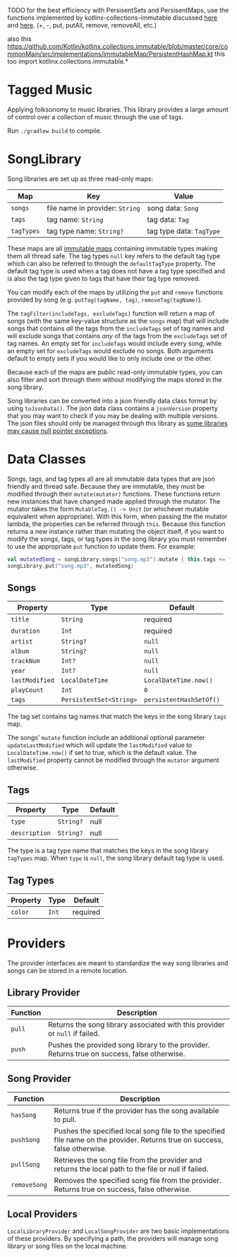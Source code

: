 TODO for the best efficiency with PersisentSets and PersisentMaps, use the functions implemented by
kotlinx-collections-immutable discussed
[here](https://github.com/Kotlin/kotlinx.collections.immutable/blob/master/README.md]) and
[here](https://github.com/Kotlin/kotlinx.collections.immutable/blob/master/proposal.md).
(+, -, put, putAll, remove, removeAll, etc.)

also this https://github.com/Kotlin/kotlinx.collections.immutable/blob/master/core/commonMain/src/implementations/immutableMap/PersistentHashMap.kt
this too import kotlinx.collections.immutable.*

# Tagged Music

Applying folksonomy to music libraries. This library provides a large amount of control over a
collection of music through the use of tags.

Run `./gradlew build` to compile.

# SongLibrary

Song libraries are set up as three read-only maps:

| Map        | Key                             | Value                    |
| ---------- | ------------------------------- | ------------------------ |
| `songs`    | file name in provider: `String` | song data: `Song`        |
| `tags`     | tag name: `String`              | tag data: `Tag`          |
| `tagTypes` | tag type name: `String?`        | tag type data: `TagType` |

These maps are all [immutable maps](https://github.com/Kotlin/kotlinx.collections.immutable)
containing immutable types making them all thread safe. The tag types `null` key refers to the
default tag type which can also be referred to through the `defaultTagType` property. The default
tag type is used when a tag does not have a tag type specified and is also the tag type given to
tags that have their tag type removed.

You can modify each of the maps by utilizing the `put` and `remove` functions provided by song (e.g.
`putTag(tagName, tag)`, `removeTag(tagName)`).

The `tagFilter(includeTags, excludeTags)` function will return a map of songs (with the same
key-value structure as the `songs` map) that will include songs that contains *all* the tags from
the `includeTags` set of tag names and will exclude songs that contains *any* of the tags from the
`excludeTags` set of tag names. An empty set for `includeTags` would include every song, while an
empty set for `excludeTags` would exclude no songs. Both arguments default to empty sets if you
would like to only include one or the other.

Because each of the maps are public read-only immutable types, you can also filter and sort through
them without modifying the maps stored in the song library.

Song libraries can be converted into a json friendly data class format by using `toJsonData()`. The
json data class contains a `jsonVersion` property that you may want to check if you may be dealing
with multiple versions. The json files should only be managed through this library as [some
libraries may cause null pointer
exceptions](https://bytes.babbel.com/en/articles/2018-05-25-kotlin-gson-nullability.html).

# Data Classes

Songs, tags, and tag types all are all immutable data types that are json friendly and thread safe.
Because they are immutable, they must be modified through their `mutate(mutator)` functions. These
functions return new instances that have changed made applied through the mutator. The mutator takes
the form `MutableTag.() -> Unit` (or whichever mutable equivalent when appropriate). With this form,
when passing the the mutator lambda, the properties can be referred through `this`. Because this
function returns a new instance rather than mutating the object itself, if you want to modify the
songs, tags, or tag types in the song library you must remember to use the appropriate `put`
function to update them. For example:

``` Kotlin
val mutatedSong = songLibrary.songs["song.mp3"].mutate { this.tags += "A" }
songLibrary.put("song.mp3", mutatedSong)
```

## Songs

| Property       | Type                    | Default                 |
| -------------- | ----------------------- | ----------------------- |
| `title`        | `String`                | required                |
| `duration`     | `Int`                   | required                |
| `artist`       | `String?`               | `null`                  |
| `album`        | `String?`               | `null`                  |
| `trackNum`     | `Int?`                  | `null`                  |
| `year`         | `Int?`                  | `null`                  |
| `lastModified` | `LocalDateTime`         | `LocalDateTime.now()`   |
| `playCount`    | `Int`                   | `0`                     |
| `tags`         | `PersistentSet<String>` | `persistentHashSetOf()` |

The tag set contains tag names that match the keys in the song library `tags` map.

The songs' `mutate` function include an additional optional parameter `updateLastModified` which
will update the `lastModified` value to `LocalDateTime.now()` if set to true, which is the default
value. The `lastModified` property cannot be modified through the `mutator` argument otherwise.

## Tags

| Property      | Type      | Default |
| ------------- | --------- | ------- |
| `type`        | `String?` | null    |
| `description` | `String?` | null    |

The type is a tag type name that matches the keys in the song library `tagTypes` map. When `type` is
`null`, the song library default tag type is used. 

## Tag Types

| Property | Type  | Default  |
| -------- | ----- | -------- |
| `color`  | `Int` | required |

# Providers

The provider interfaces are meant to standardize the way song libraries and songs can be stored in a
remote location.

## Library Provider

| Function | Description                                                                                 |
| -------- | ------------------------------------------------------------------------------------------- |
| `pull`   | Returns the song library associated with this provider or `null` if failed.                 |
| `push`   | Pushes the provided song library to the provider. Returns true on success, false otherwise. |

## Song Provider

| Function     | Description                                                                                                                |
| ------------ | -------------------------------------------------------------------------------------------------------------------------- |
| `hasSong`    | Returns true if the provider has the song available to pull.                                                               |
| `pushSong`   | Pushes the specified local song file to the specified file name on the provider. Returns true on success, false otherwise. |
| `pullSong`   | Retrieves the song file from the provider and returns the local path to the file or null if failed.                        |
| `removeSong` | Removes the specified song file from the provider. Returns true on success, false otherwise.                               |

## Local Providers

`LocalLibraryProvider` and `LocalSongProvider` are two basic implementations of these providers. By
specifying a path, the providers will manage song library or song files on the local machine.

